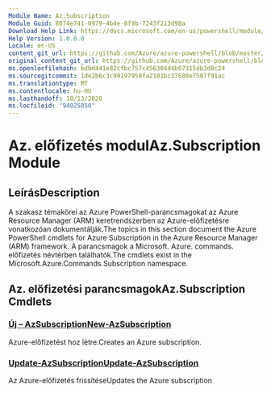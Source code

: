 ```yaml
---
Module Name: Az.Subscription
Module Guid: 8074e741-0979-4b4e-8f9b-7243f213d98a
Download Help Link: https://docs.microsoft.com/en-us/powershell/module/az.subscription
Help Version: 1.0.0.0
Locale: en-US
content_git_url: https://github.com/Azure/azure-powershell/blob/master/src/Subscription/Subscription/help/Az.Subscription.md
original_content_git_url: https://github.com/Azure/azure-powershell/blob/master/src/Subscription/Subscription/help/Az.Subscription.md
ms.openlocfilehash: bdbd441e82cfbc757c456304d4b07315db3d0c24
ms.sourcegitcommit: 1de2b6c3c99197958fa2101bc37680e7507f91ac
ms.translationtype: MT
ms.contentlocale: hu-HU
ms.lasthandoff: 10/13/2020
ms.locfileid: "94025850"
---
```

# <span data-ttu-id="d6204-101">Az. előfizetés modul</span><span class="sxs-lookup"><span data-stu-id="d6204-101">Az.Subscription Module</span></span>
## <span data-ttu-id="d6204-102">Leírás</span><span class="sxs-lookup"><span data-stu-id="d6204-102">Description</span></span>
<span data-ttu-id="d6204-103">A szakasz témakörei az Azure PowerShell-parancsmagokat az Azure Resource Manager (ARM) keretrendszerben az Azure-előfizetésre vonatkozóan dokumentálják.</span><span class="sxs-lookup"><span data-stu-id="d6204-103">The topics in this section document the Azure PowerShell cmdlets for Azure Subscription in the Azure Resource Manager (ARM) framework.</span></span> <span data-ttu-id="d6204-104">A parancsmagok a Microsoft. Azure. commands. előfizetés névtérben találhatók.</span><span class="sxs-lookup"><span data-stu-id="d6204-104">The cmdlets exist in the Microsoft.Azure.Commands.Subscription namespace.</span></span>

## <span data-ttu-id="d6204-105">Az. előfizetési parancsmagok</span><span class="sxs-lookup"><span data-stu-id="d6204-105">Az.Subscription Cmdlets</span></span>
### [<span data-ttu-id="d6204-106">Új – AzSubscription</span><span class="sxs-lookup"><span data-stu-id="d6204-106">New-AzSubscription</span></span>](New-AzSubscription.md)
<span data-ttu-id="d6204-107">Azure-előfizetést hoz létre.</span><span class="sxs-lookup"><span data-stu-id="d6204-107">Creates an Azure subscription.</span></span>

### [<span data-ttu-id="d6204-108">Update-AzSubscription</span><span class="sxs-lookup"><span data-stu-id="d6204-108">Update-AzSubscription</span></span>](Update-AzSubscription.md)
<span data-ttu-id="d6204-109">Az Azure-előfizetés frissítése</span><span class="sxs-lookup"><span data-stu-id="d6204-109">Updates the Azure subscription</span></span>

